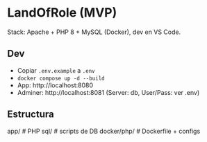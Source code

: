 # LandOfRole (MVP)

Stack: Apache + PHP 8 + MySQL (Docker), dev en VS Code.

## Dev
- Copiar `.env.example` a `.env`
- `docker compose up -d --build`
- App: http://localhost:8080
- Adminer: http://localhost:8081 (Server: db, User/Pass: ver .env)

## Estructura
app/          # PHP
sql/          # scripts de DB
docker/php/   # Dockerfile + configs

